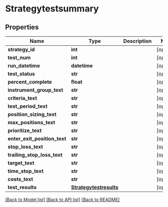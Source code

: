 # Strategytestsummary

## Properties
Name | Type | Description | Notes
------------ | ------------- | ------------- | -------------
**strategy_id** | **int** |  | [optional] 
**test_num** | **int** |  | [optional] 
**run_datetime** | **datetime** |  | [optional] 
**test_status** | **str** |  | [optional] 
**percent_complete** | **float** |  | [optional] 
**instrument_group_text** | **str** |  | [optional] 
**criteria_text** | **str** |  | [optional] 
**test_period_text** | **str** |  | [optional] 
**position_sizing_text** | **str** |  | [optional] 
**max_positions_text** | **str** |  | [optional] 
**prioritize_text** | **str** |  | [optional] 
**enter_exit_position_text** | **str** |  | [optional] 
**stop_loss_text** | **str** |  | [optional] 
**trailing_stop_loss_text** | **str** |  | [optional] 
**target_text** | **str** |  | [optional] 
**time_stop_text** | **str** |  | [optional] 
**costs_text** | **str** |  | [optional] 
**test_results** | [**Strategytestresults**](Strategytestresults.md) |  | [optional] 

[[Back to Model list]](../README.md#documentation-for-models) [[Back to API list]](../README.md#documentation-for-api-endpoints) [[Back to README]](../README.md)


